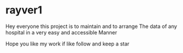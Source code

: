 # rayver1

Hey everyone this project is to maintain and to arrange
The data of any hospital in a very easy and accessible 
Manner

Hope you like my work if like follow and keep a star
